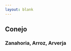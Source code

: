 ```yaml
---
layout: blank
---
```

<turbo-frame id="the_pit">
  <div style="background-image: url('../../assets/img/tarjeta_conejo.png')"
  class="bg-cover">
    <div class="escarapela border-naranja-300">
      <h2 class="text-2xl font-bold">Conejo</h2>
      <h3 class="text-xl">Zanahoria, Arroz, Arverja</h3>
    </div>
  </div>
</turbo-frame>
